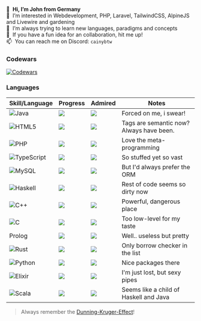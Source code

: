 👋 &nbsp;**Hi, I’m John from Germany**<br>
👀 &nbsp;I’m interested in Webdevelopment, PHP, Laravel, TailwindCSS, AlpineJS and Livewire and gardening<br>
🌱 &nbsp;I’m always trying to learn new languages, paradigms and concepts<br>
💞️ &nbsp;If you have a fun idea for an collaboration, hit me up!<br>
📫 &nbsp;You can reach me on Discord: `cainybtw`<br>

### Codewars
[![Codewars](https://www.codewars.com/users/cainytheslave/badges/large)](https://www.codewars.com/users/cainytheslave/)

### Languages
| Skill/Language | Progress | Admired | Notes |
|----------------|----------|---------|-------|
| ![Java](https://img.shields.io/badge/java-%23ED8B00.svg?style=for-the-badge&logo=openjdk&logoColor=white) | ![](https://geps.dev/progress/90) | ![](https://geps.dev/progress/5) | Forced on me, i swear! |
| ![HTML5](https://img.shields.io/badge/html5-%23E34F26.svg?style=for-the-badge&logo=html5&logoColor=white) | ![](https://geps.dev/progress/85) | ![](https://geps.dev/progress/60) | Tags are semantic now? Always have been. |
| ![PHP](https://img.shields.io/badge/php-%23777BB4.svg?style=for-the-badge&logo=php&logoColor=white) | ![](https://geps.dev/progress/75) | ![](https://geps.dev/progress/60) | Love the meta-programming |
| ![TypeScript](https://img.shields.io/badge/typescript-%23007ACC.svg?style=for-the-badge&logo=typescript&logoColor=white) | ![](https://geps.dev/progress/70) | ![](https://geps.dev/progress/15) | So stuffed yet so vast |
| ![MySQL](https://img.shields.io/badge/mysql-4479A1.svg?style=for-the-badge&logo=mysql&logoColor=white) | ![](https://geps.dev/progress/70) | ![](https://geps.dev/progress/40) | But I'd always prefer the ORM |
| ![Haskell](https://img.shields.io/badge/Haskell-5e5086?style=for-the-badge&logo=haskell&logoColor=white) | ![](https://geps.dev/progress/45) | ![](https://geps.dev/progress/95) | Rest of code seems so dirty now | 
| ![C++](https://img.shields.io/badge/c++-%2300599C.svg?style=for-the-badge&logo=c%2B%2B&logoColor=white) | ![](https://geps.dev/progress/40) | ![](https://geps.dev/progress/70) | Powerful, dangerous place |
| ![C](https://img.shields.io/badge/c-%2300599C.svg?style=for-the-badge&logo=c&logoColor=white) | ![](https://geps.dev/progress/30) | ![](https://geps.dev/progress/55) | Too low-level for my taste |
| Prolog | ![](https://geps.dev/progress/15)  | ![](https://geps.dev/progress/80) |  Well.. useless but pretty |
| ![Rust](https://img.shields.io/badge/rust-%23000000.svg?style=for-the-badge&logo=rust&logoColor=white) | ![](https://geps.dev/progress/15) | ![](https://geps.dev/progress/90) |  Only borrow checker in the list |
| ![Python](https://img.shields.io/badge/python-3670A0?style=for-the-badge&logo=python&logoColor=ffdd54) | ![](https://geps.dev/progress/10) | ![](https://geps.dev/progress/40) | Nice packages there |
| ![Elixir](https://img.shields.io/badge/elixir-%234B275F.svg?style=for-the-badge&logo=elixir&logoColor=white) | ![](https://geps.dev/progress/8) | ![](https://geps.dev/progress/50) | I'm just lost, but sexy pipes |
| ![Scala](https://img.shields.io/badge/scala-%23DC322F.svg?style=for-the-badge&logo=scala&logoColor=white) | ![](https://geps.dev/progress/3) | ![](https://geps.dev/progress/80) | Seems like a child of Haskell and Java |
> Always remember the [Dunning-Kruger-Effect](https://de.wikipedia.org/wiki/Dunning-Kruger-Effekt)! 
